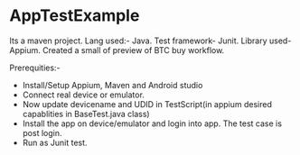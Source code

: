 # AppTestExample

Its a maven project.
Lang used:- Java.
Test framework- Junit. 
Library used- Appium. 
Created a small of preview of BTC buy workflow.

Prerequities:-
- Install/Setup Appium, Maven and Android studio
- Connect real device or emulator.
- Now update devicename and UDID in TestScript(in appium desired capablities in BaseTest.java class)
- Install the app on device/emulator and login into app. The test case is post login.
- Run as Junit test.
